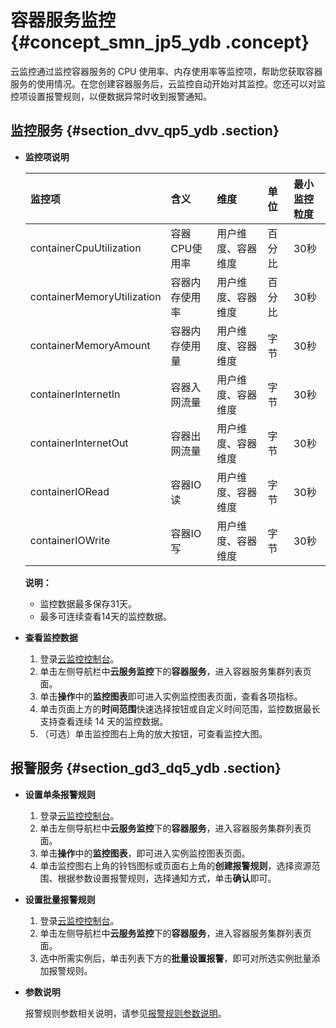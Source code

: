 # 容器服务监控 {#concept_smn_jp5_ydb .concept}

云监控通过监控容器服务的 CPU 使用率、内存使用率等监控项，帮助您获取容器服务的使用情况。在您创建容器服务后，云监控自动开始对其监控。您还可以对监控项设置报警规则，以便数据异常时收到报警通知。

## 监控服务 {#section_dvv_qp5_ydb .section}

-   **监控项说明** 

    |监控项|含义|维度|单位|最小监控粒度|
    |:--|:-|:-|:-|:-----|
    |containerCpuUtilization|容器CPU使用率|用户维度、容器维度|百分比|30秒|
    |containerMemoryUtilization|容器内存使用率|用户维度、容器维度|百分比|30秒|
    |containerMemoryAmount|容器内存使用量|用户维度、容器维度|字节|30秒|
    |containerInternetIn|容器入网流量|用户维度、容器维度|字节|30秒|
    |containerInternetOut|容器出网流量|用户维度、容器维度|字节|30秒|
    |containerIORead|容器IO读|用户维度、容器维度|字节|30秒|
    |containerIOWrite|容器IO写|用户维度、容器维度|字节|30秒|

    **说明：** 

    -   监控数据最多保存31天。
    -   最多可连续查看14天的监控数据。
-   **查看监控数据** 
    1.  登录[云监控控制台](https://cms-intl.console.aliyun.com)。
    2.  单击左侧导航栏中**云服务监控**下的**容器服务**，进入容器服务集群列表页面。
    3.  单击**操作**中的**监控图表**即可进入实例监控图表页面，查看各项指标。
    4.  单击页面上方的**时间范围**快速选择按钮或自定义时间范围，监控数据最长支持查看连续 14 天的监控数据。
    5.  （可选）单击监控图右上角的放大按钮，可查看监控大图。

## 报警服务 {#section_gd3_dq5_ydb .section}

-   **设置单条报警规则** 
    1.  登录[云监控控制台](https://cms-intl.console.aliyun.com)。
    2.  单击左侧导航栏中**云服务监控**下的**容器服务**，进入容器服务集群列表页面。
    3.  单击**操作**中的**监控图表**，即可进入实例监控图表页面。
    4.  单击监控图右上角的铃铛图标或页面右上角的**创建报警规则**，选择资源范围、根据参数设置报警规则，选择通知方式，单击**确认**即可。
-   **设置批量报警规则** 
    1.  登录[云监控控制台](https://cms-intl.console.aliyun.com)。
    2.  单击左侧导航栏中**云服务监控**下的**容器服务**，进入容器服务集群列表页面。
    3.  选中所需实例后，单击列表下方的**批量设置报警**，即可对所选实例批量添加报警规则。
-   **参数说明** 

    报警规则参数相关说明，请参见[报警规则参数说明](intl.zh-CN/用户指南/报警服务/报警规则/报警规则参数说明.md#)。


